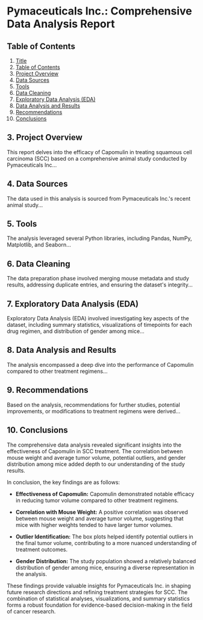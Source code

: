 # Pymaceuticals Inc.: Comprehensive Data Analysis Report

## Table of Contents
1. [Title](#title)
2. [Table of Contents](#table-of-contents)
3. [Project Overview](#project-overview)
4. [Data Sources](#data-sources)
5. [Tools](#tools)
6. [Data Cleaning](#data-cleaning)
7. [Exploratory Data Analysis (EDA)](#exploratory-data-analysis-eda)
8. [Data Analysis and Results](#data-analysis-and-results)
9. [Recommendations](#recommendations)
10. [Conclusions](#conclusions)

## 3. Project Overview
This report delves into the efficacy of Capomulin in treating squamous cell carcinoma (SCC) based on a comprehensive animal study conducted by Pymaceuticals Inc...

## 4. Data Sources
The data used in this analysis is sourced from Pymaceuticals Inc.'s recent animal study...

## 5. Tools
The analysis leveraged several Python libraries, including Pandas, NumPy, Matplotlib, and Seaborn...

## 6. Data Cleaning
The data preparation phase involved merging mouse metadata and study results, addressing duplicate entries, and ensuring the dataset's integrity...

## 7. Exploratory Data Analysis (EDA)
Exploratory Data Analysis (EDA) involved investigating key aspects of the dataset, including summary statistics, visualizations of timepoints for each drug regimen, and distribution of gender among mice...

## 8. Data Analysis and Results
The analysis encompassed a deep dive into the performance of Capomulin compared to other treatment regimens...

## 9. Recommendations
Based on the analysis, recommendations for further studies, potential improvements, or modifications to treatment regimens were derived...

## 10. Conclusions
The comprehensive data analysis revealed significant insights into the effectiveness of Capomulin in SCC treatment. The correlation between mouse weight and average tumor volume, potential outliers, and gender distribution among mice added depth to our understanding of the study results.

In conclusion, the key findings are as follows:

- **Effectiveness of Capomulin:** Capomulin demonstrated notable efficacy in reducing tumor volume compared to other treatment regimens.

- **Correlation with Mouse Weight:** A positive correlation was observed between mouse weight and average tumor volume, suggesting that mice with higher weights tended to have larger tumor volumes.

- **Outlier Identification:** The box plots helped identify potential outliers in the final tumor volume, contributing to a more nuanced understanding of treatment outcomes.

- **Gender Distribution:** The study population showed a relatively balanced distribution of gender among mice, ensuring a diverse representation in the analysis.

These findings provide valuable insights for Pymaceuticals Inc. in shaping future research directions and refining treatment strategies for SCC. The combination of statistical analyses, visualizations, and summary statistics forms a robust foundation for evidence-based decision-making in the field of cancer research.

